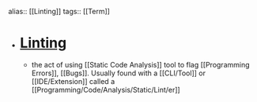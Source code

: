 alias:: [[Linting]]
tags:: [[Term]]

- # [Linting](https://en.wikipedia.org/wiki/Lint_(software))
	- the act of using [[Static Code Analysis]] tool to flag [[Programming Errors]], [[Bugs]]. Usually found with a [[CLI/Tool]] or [[IDE/Extension]] called a [[Programming/Code/Analysis/Static/Lint/er]]